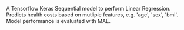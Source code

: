 A Tensorflow Keras Sequential model to perform Linear Regression. 
Predicts health costs based on mutliple features, e.g. 'age', 'sex', 'bmi'.
Model performance is evaluated with MAE.  
